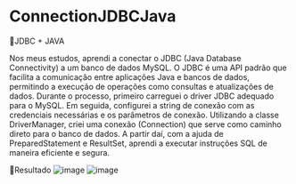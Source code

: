 # ConnectionJDBCJava

🚀JDBC + JAVA 

Nos meus estudos, aprendi a conectar o JDBC (Java Database Connectivity) a um banco de dados MySQL. 
O JDBC é uma API padrão que facilita a comunicação entre aplicações Java e bancos de dados, 
permitindo a execução de operações como consultas e atualizações de dados.
Durante o processo, primeiro carreguei o driver JDBC adequado para o MySQL. 
Em seguida, configurei a string de conexão com as credenciais necessárias e os parâmetros de conexão. 
Utilizando a classe DriverManager, criei uma conexão (Connection) que serve como caminho direto para o banco de dados. 
A partir daí, com a ajuda de PreparedStatement e ResultSet, aprendi a executar instruções SQL de maneira eficiente e segura.

🚀Resultado
![image](https://github.com/user-attachments/assets/a8014020-3cb3-4bcf-a522-7babf1b048fd)
![image](https://github.com/user-attachments/assets/d5d76fa2-9bd7-4369-9655-e41161d1f17f)

